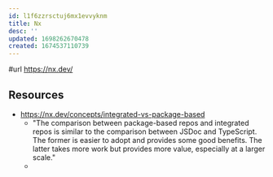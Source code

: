 ```yaml
---
id: l1f6zzrsctuj6mx1evvyknm
title: Nx
desc: ''
updated: 1698262670478
created: 1674537110739
---
```


#url https://nx.dev/

## Resources

- https://nx.dev/concepts/integrated-vs-package-based
  - "The comparison between package-based repos and integrated repos is similar to the comparison between JSDoc and TypeScript. The former is easier to adopt and provides some good benefits. The latter takes more work but provides more value, especially at a larger scale."
  - 